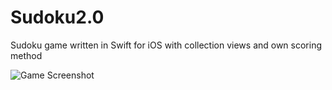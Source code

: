 # Sudoku2.0
Sudoku game written in Swift for iOS with collection views and own scoring method

![Game Screenshot](https://i.ibb.co/VJ0Ctdx/Simulator-Screen-Shot-i-Phone-11-Pro-Max-2020-06-14-at-00-30-01.png)
